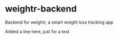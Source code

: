 # weightr-backend
Backend for weightr, a smart weight loss tracking app

Added a line here, just for a test